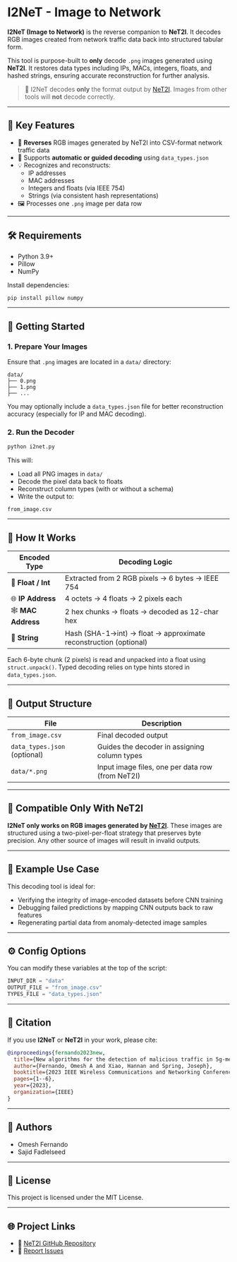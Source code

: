 # I2NeT - Image to Network  
**I2NeT (Image to Network)** is the reverse companion to **NeT2I**. It decodes RGB images created from network traffic data back into structured tabular form.

This tool is purpose-built to **only** decode `.png` images generated using **NeT2I**. It restores data types including IPs, MACs, integers, floats, and hashed strings, ensuring accurate reconstruction for further analysis.

> 🧩 I2NeT decodes **only** the format output by [NeT2I](https://github.com/omeshF/NeT2I). Images from other tools will **not** decode correctly.

---

## 🎯 Key Features

- 🔁 **Reverses** RGB images generated by NeT2I into CSV-format network traffic data  
- 🧠 Supports **automatic or guided decoding** using `data_types.json`  
- 💡 Recognizes and reconstructs:
  - IP addresses
  - MAC addresses
  - Integers and floats (via IEEE 754)
  - Strings (via consistent hash representations)  
- 🖼️ Processes one `.png` image per data row

---

## 🛠️ Requirements

- Python 3.9+
- Pillow
- NumPy

Install dependencies:

```bash
pip install pillow numpy
```

---

## 🚀 Getting Started

### 1. Prepare Your Images

Ensure that `.png` images are located in a `data/` directory:

```
data/
├── 0.png
├── 1.png
├── ...
```

You may optionally include a `data_types.json` file for better reconstruction accuracy (especially for IP and MAC decoding).

### 2. Run the Decoder

```bash
python i2net.py
```

This will:

- Load all PNG images in `data/`
- Decode the pixel data back to floats
- Reconstruct column types (with or without a schema)
- Write the output to:

```
from_image.csv
```

---

## 🧬 How It Works

| Encoded Type | Decoding Logic |
|--------------|----------------|
| 🧾 **Float / Int** | Extracted from 2 RGB pixels → 6 bytes → IEEE 754 |
| 🌐 **IP Address** | 4 octets → 4 floats → 2 pixels each |
| 🕸️ **MAC Address** | 2 hex chunks → floats → decoded as 12-char hex |
| 🔐 **String** | Hash (SHA-1→int) → float → approximate reconstruction (optional) |

Each 6-byte chunk (2 pixels) is read and unpacked into a float using `struct.unpack()`. Typed decoding relies on type hints stored in `data_types.json`.

---

## 📁 Output Structure

| File | Description |
|------|-------------|
| `from_image.csv` | Final decoded output |
| `data_types.json` (optional) | Guides the decoder in assigning column types |
| `data/*.png` | Input image files, one per data row (from NeT2I) |

---

## 🔄 Compatible Only With NeT2I

**I2NeT only works on RGB images generated by [NeT2I](https://github.com/omeshF/NeT2I)**. These images are structured using a two-pixel-per-float strategy that preserves byte precision. Any other source of images will result in invalid outputs.

---

## 🧪 Example Use Case

This decoding tool is ideal for:

- Verifying the integrity of image-encoded datasets before CNN training  
- Debugging failed predictions by mapping CNN outputs back to raw features  
- Regenerating partial data from anomaly-detected image samples

---

## ⚙️ Config Options

You can modify these variables at the top of the script:

```python
INPUT_DIR = "data"
OUTPUT_FILE = "from_image.csv"
TYPES_FILE = "data_types.json"
```

---

## 📖 Citation

If you use **I2NeT** or **NeT2I** in your work, please cite:

```bibtex
@inproceedings{fernando2023new,
  title={New algorithms for the detection of malicious traffic in 5g-mec},
  author={Fernando, Omesh A and Xiao, Hannan and Spring, Joseph},
  booktitle={2023 IEEE Wireless Communications and Networking Conference (WCNC)},
  pages={1--6},
  year={2023},
  organization={IEEE}
}
```

---

## 👤 Authors

- Omesh Fernando  
- Sajid Fadlelseed

---

## 📜 License

This project is licensed under the MIT License.

---

## 🌐 Project Links

- 🔗 [NeT2I GitHub Repository](https://github.com/omeshF/NeT2I)
- 🐞 [Report Issues](https://github.com/omeshF/I2NeT/issues)
